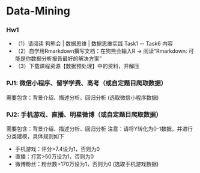 # Data-Mining
### Hw1 

- （1）请阅读 狗熊会 | 数据思维 | 数据思维实践 Task1 -- Task6 内容
- （2）自学用Rmarkdown撰写文档：在狗熊会输入R -> 阅读“Rmarkdown: 可能是你数据分析报告最好的解决方案”
- （3）下载课程资源【数据预处理】中的资料，并解压

### PJ1: 微信小程序、留学学费、高考（或自定题目爬取数据）

需要包含：背景介绍、描述分析、回归分析
(选取微信小程序数据)
### PJ2: 手机游戏、直播、明星微博（或自定题目爬取数据）

需要包含：背景介绍、描述分析、回归分析
注意：请将Y转化为0-1数据，并进行分类建模，具体规则如下
- 手机游戏：评分>7.4设为1，否则为0
- 直播：打赏>50万设为1，否则为0
- 微博粉丝：粉丝数>170万设为1，否则为0
(选取手机游戏数据)

